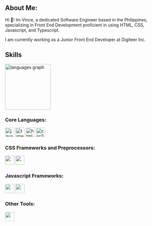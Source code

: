   <h2>About Me:</h2>
  <div>
    <div>
      <p>Hi 👋! Im Vince, a dedicated Software Engineer based in the Philippines, specializing in Front End Development
        proficient in using HTML, CSS, Javascript, and Typescript.</p>
      <p>I am currently working as a Junior Front End Developer at Digiteer Inc.</p>
    </div>
  </div>
  </div>
  <h2>Skills</h2>
  <img src="https://github-readme-stats.vercel.app/api/top-langs?username=vincejosephladrera&locale=en&hide_title=false&layout=compact&card_width=320&langs_count=5&theme=dracula&hide_border=false" height="150" alt="languages graph" />
  <h3>Core Languages:</h3>
  <div>
    <img src="https://cdn.jsdelivr.net/gh/devicons/devicon/icons/javascript/javascript-original.svg" height="30"
      alt="javascript logo" />
    <img src="https://cdn.jsdelivr.net/gh/devicons/devicon/icons/typescript/typescript-original.svg" height="30"
      alt="typescript logo" />
    <img src="https://cdn.jsdelivr.net/gh/devicons/devicon/icons/html5/html5-original.svg" height="30" alt="html5 logo" />
    <img src="https://cdn.jsdelivr.net/gh/devicons/devicon/icons/css3/css3-original.svg" height="30" alt="css3 logo" />
  </div>
  <h3>CSS Frameworks and Preprocessors:</h3>
  <div>
    <img src="https://cdn.jsdelivr.net/gh/devicons/devicon@latest/icons/sass/sass-original.svg" height="30" />
    <img src="https://cdn.jsdelivr.net/gh/devicons/devicon@latest/icons/bootstrap/bootstrap-original.svg" height="30" />
  </div>
  <h3>Javascript Frameworks:</h3>
  <div>
    <img src="https://cdn.jsdelivr.net/gh/devicons/devicon@latest/icons/react/react-original.svg" height="30" />
    <img src="https://cdn.jsdelivr.net/gh/devicons/devicon@latest/icons/nextjs/nextjs-original.svg" height="30"/>
  </div>
  <h3>Other Tools:</h3>
  <img src="https://cdn.jsdelivr.net/gh/devicons/devicon@latest/icons/vitejs/vitejs-original.svg" height="30" />
